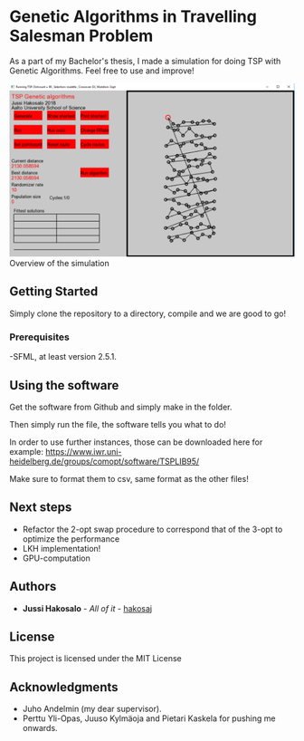 # Genetic Algorithms in Travelling Salesman Problem

As a part of my Bachelor's thesis, I made a simulation for doing TSP with Genetic Algorithms. Feel free to use and improve!

![Overview of the simulation](https://github.com/hakosaj/KandiTSP/blob/master/simulation.PNG)Overview of the simulation




## Getting Started

Simply clone the repository to a directory, compile and we are good to go! 

### Prerequisites

-SFML, at least version 2.5.1.


## Using the software

Get the software from Github and simply make in the folder.


Then simply run the file, the software tells you what to do!

In order to use further instances, those can be downloaded here for example: https://www.iwr.uni-heidelberg.de/groups/comopt/software/TSPLIB95/

Make sure to format them to csv, same format as the other files!

## Next steps

  - Refactor the 2-opt swap procedure to correspond that of the 3-opt to optimize the performance
  - LKH implementation!
  - GPU-computation


## Authors

* **Jussi Hakosalo** - *All of it* - [hakosaj](https://github.com/hakosaj)

## License

This project is licensed under the MIT License 

## Acknowledgments

* Juho Andelmin (my dear supervisor).
* Perttu Yli-Opas, Juuso Kylmäoja and Pietari Kaskela for pushing me onwards.
